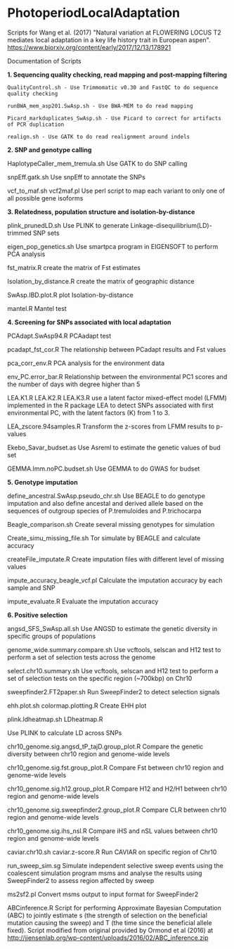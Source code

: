 # PhotoperiodLocalAdaptation
Scripts for Wang et al. (2017) "Natural variation at FLOWERING LOCUS T2 mediates local adaptation in a key life history trait in European aspen". https://www.biorxiv.org/content/early/2017/12/13/178921

Documentation of Scripts

<b>1. Sequencing quality checking, read mapping and post-mapping filtering</b>

    QualityControl.sh - Use Trimmomatic v0.30 and FastQC to do sequence quality checking

    runBWA_mem_asp201.SwAsp.sh - Use BWA-MEM to do read mapping

    Picard_markduplicates_SwAsp.sh - Use Picard to correct for artifacts of PCR duplication

    realign.sh - Use GATK to do read realignment around indels

<b>2. SNP and genotype calling</b>

HaplotypeCaller_mem_tremula.sh
Use GATK to do SNP calling

snpEff.gatk.sh
Use snpEff to annotate the SNPs

vcf_to_maf.sh vcf2maf.pl
Use perl script to map each variant to only one of all possible gene isoforms


<b>3. Relatedness, population structure and isolation-by-distance</b>

plink_prunedLD.sh
Use PLINK to generate Linkage-disequilibrium(LD)-trimmed SNP sets

eigen_pop_genetics.sh
Use smartpca program in EIGENSOFT to perform PCA analysis

fst_matrix.R
create the matrix of Fst estimates

Isolation_by_distance.R
create the matrix of geographic distance

SwAsp.IBD.plot.R
plot Isolation-by-distance

mantel.R
Mantel test 

<b>4. Screening for SNPs associated with local adaptation</b>

PCAdapt.SwAsp94.R
PCAadapt test

pcadapt_fst_cor.R
The relationship between PCadapt results and Fst values

pca_corr_env.R
PCA analysis for the environment data

env_PC.error_bar.R
Relationship between the environmental PC1 scores and the number of days with degree higher than 5

LEA.K1.R LEA.K2.R LEA.K3.R
use a latent factor mixed-effect model (LFMM) implemented in the R package LEA to detect SNPs associated with first environmental PC, with the latent factors (K) from 1 to 3.

LEA_zscore.94samples.R
Transform the z-scores from LFMM results to p-values

Ekebo_Savar_budset.as
Use Asreml to estimate the genetic values of bud set

GEMMA.lmm.noPC.budset.sh
Use GEMMA to do GWAS for budset


<b>5. Genotype imputation</b>

define_ancestral.SwAsp.pseudo_chr.sh
Use BEAGLE to do genotype imputation and also define ancestal and derived allele based on the sequences of outgroup species of P.tremuloides and P.trichocarpa

Beagle_comparison.sh
Create several missing genotypes for simulation

Create_simu_missing_file.sh
Tor simulate by BEAGLE and calculate accuracy

createFile_imputate.R
Create imputation files with different level of missing values

impute_accuracy_beagle_vcf.pl
Calculate the imputation accuracy by each sample and SNP

impute_evaluate.R
Evaluate the imputation accuracy


<b>6. Positive selection</b>

angsd_SFS_SwAsp.all.sh
Use ANGSD to estimate the genetic diversity in specific groups of populations

genome_wide.summary.compare.sh
Use vcftools, selscan and H12 test to perform a set of selection tests across the genome

select.chr10.summary.sh
Use vcftools, selscan and H12 test to perform a set of selection tests on the specific region (~700kbp) on Chr10

sweepfinder2.FT2paper.sh
Run SweepFinder2 to detect selection signals

ehh.plot.sh colormap.plotting.R
Create EHH plot

plink.ldheatmap.sh LDheatmap.R

Use PLINK to calculate LD across SNPs

chr10_genome.sig.angsd_tP_tajD.group_plot.R
Compare the genetic diversity between chr10 region and genome-wide levels

chr10_genome.sig.fst.group_plot.R
Compare Fst between chr10 region and genome-wide levels

chr10_genome.sig.h12.group_plot.R
Compare H12 and H2/H1 between chr10 region and genome-wide levels

chr10_genome.sig.sweepfinder2.group_plot.R
Compare CLR between chr10 region and genome-wide levels

chr10_genome.sig.ihs_nsl.R
Compare iHS and nSL values between chr10 region and genome-wide levels

caviar.chr10.sh caviar.z-score.R
Run CAVIAR on specific region of Chr10

run_sweep_sim.sg
Simulate independent selective sweep events using the coalescent simulation program msms and analyse the results using SweepFinder2 to assess region affected by sweep

ms2sf2.pl
Convert msms output to input format for SweepFinder2

ABCinference.R
Script for performing Approximate Bayesian Computation (ABC) to jointly estimate s (the strength of selection on the beneficial mutation causing the sweep) and T (the time since the beneficial allele fixed). Script modified from original provided by Ormond et al (2016) at http://jjensenlab.org/wp-content/uploads/2016/02/ABC_inference.zip

